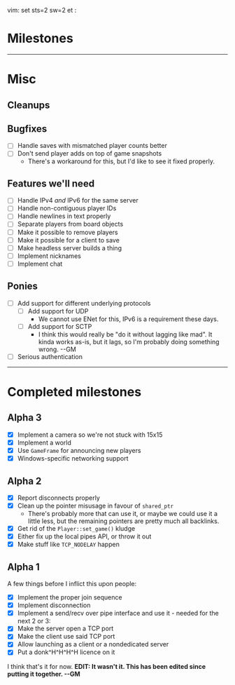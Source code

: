 vim: set sts=2 sw=2 et :

# Milestones


----------------------------------------------------------------------------

# Misc

## Cleanups

## Bugfixes

* [ ] Handle saves with mismatched player counts better
* [ ] Don't send player adds on top of game snapshots
  * There's a workaround for this, but I'd like to see it fixed properly.

## Features we'll need

* [ ] Handle IPv4 *and* IPv6 for the same server
* [ ] Handle non-contiguous player IDs
* [ ] Handle newlines in text properly
* [ ] Separate players from board objects
* [ ] Make it possible to remove players
* [ ] Make it possible for a client to save
* [ ] Make headless server builds a thing
* [ ] Implement nicknames
* [ ] Implement chat

## Ponies

* [ ] Add support for different underlying protocols
  * [ ] Add support for UDP
    * We cannot use ENet for this, IPv6 is a requirement these days.
  * [ ] Add support for SCTP
    * I think this would really be "do it without lagging like mad". It kinda works as-is, but it lags, so I'm probably doing something wrong. --GM
* [ ] Serious authentication

----------------------------------------------------------------------------

# Completed milestones

## Alpha 3

* [x] Implement a camera so we're not stuck with 15x15
* [x] Implement a world
* [x] Use `GameFrame` for announcing new players
* [x] Windows-specific networking support

## Alpha 2

* [x] Report disconnects properly
* [x] Clean up the pointer misusage in favour of `shared_ptr`
  * There's probably more that can use it, or maybe we could use it a little less, but the remaining pointers are pretty much all backlinks.
* [x] Get rid of the `Player::set_game()` kludge
* [x] Either fix up the local pipes API, or throw it out
* [x] Make stuff like `TCP_NODELAY` happen

## Alpha 1

A few things before I inflict this upon people:

* [x] Implement the proper join sequence
* [x] Implement disconnection
* [x] Implement a send/recv over pipe interface and use it - needed for the next 2 or 3:
* [x] Make the server open a TCP port
* [x] Make the client use said TCP port
* [x] Allow launching as a client or a nondedicated server
* [x] Put a donk^H^H^H^H licence on it

I think that's it for now. **EDIT: It wasn't it. This has been edited since putting it together. --GM**

